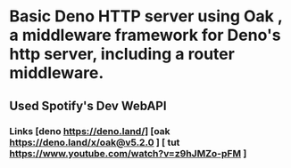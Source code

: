 # Basic Deno HTTP server using Oak , a middleware framework for Deno's http server, including a router middleware. 

## Used Spotify's Dev WebAPI

### Links [deno https://deno.land/] [oak https://deno.land/x/oak@v5.2.0 ] [ tut https://www.youtube.com/watch?v=z9hJMZo-pFM ]



